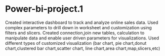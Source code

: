 # Power-bi-project.1
Created interactive dashboard to track and analyze online sales data.
Used complex parameters to drill down in worksheet and customization using filters and slicers.
Created connection,join new tables, calculation to manipulate data and enable user driven parameters for visualizations.
Used different types of customized visualization (bar  chart, pie chart,donut chart,clustered bar chart,scatter chart, line chart,area chart,map,slicers,etc)
